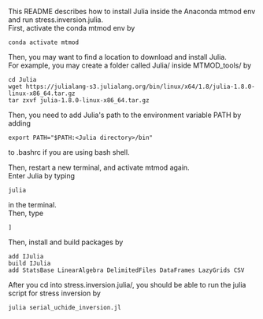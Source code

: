 This README describes how to install Julia inside the Anaconda mtmod env and run stress.inversion.julia. <br/>
First, activate the conda mtmod env by 
```
conda activate mtmod
```
Then, you may want to find a location to download and install Julia. <br/> 
For example, you may create a folder called Julia/ inside MTMOD_tools/ by
```
cd Julia
wget https://julialang-s3.julialang.org/bin/linux/x64/1.8/julia-1.8.0-linux-x86_64.tar.gz
tar zxvf julia-1.8.0-linux-x86_64.tar.gz
```
Then, you need to add Julia's path to the environment variable PATH by adding
```
export PATH="$PATH:<Julia directory>/bin"
```
to .bashrc if you are using bash shell. <br/>

Then, restart a new terminal, and activate mtmod again. <br/>
Enter Julia by typing
```
julia
```
in the terminal. <br/>
Then, type 
```
]
```
Then, install and build packages by 
```
add IJulia
build IJulia
add StatsBase LinearAlgebra DelimitedFiles DataFrames LazyGrids CSV
```
After you cd into stress.inversion.julia/, you should be able to run the julia script for stress inversion by 
```
julia serial_uchide_inversion.jl
```
